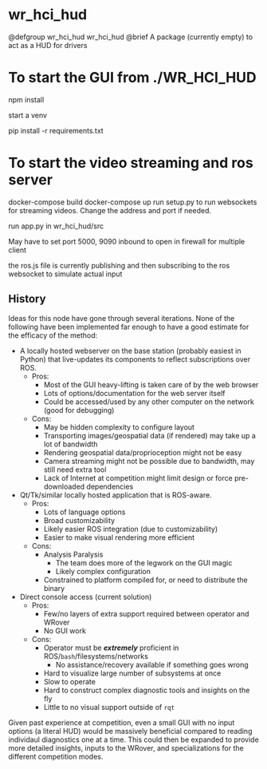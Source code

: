 # wr_hci_hud

@defgroup wr_hci_hud wr_hci_hud
@brief A package (currently empty) to act as a HUD for drivers

# To start the GUI from ./WR_HCI_HUD
npm install

start a venv

pip install -r requirements.txt

# To start the video streaming and ros server
docker-compose build
docker-compose up
run setup.py to run websockets for streaming videos. Change the address and port if needed.

run app.py in wr_hci_hud/src 

May have to set port 5000, 9090 inbound to open in firewall for multiple client 

the ros.js file is currently publishing and then subscribing to the ros websocket to simulate actual input


## History

Ideas for this node have gone through several iterations.  None of the following have been implemented far enough to have a good estimate for the efficacy of the method:

* A locally hosted webserver on the base station (probably easiest in Python) that live-updates its components to reflect subscriptions over ROS.
  * Pros:
    * Most of the GUI heavy-lifting is taken care of by the web browser
    * Lots of options/documentation for the web server itself
    * Could be accessed/used by any other computer on the network (good for debugging)
  * Cons:
    * May be hidden complexity to configure layout
    * Transporting images/geospatial data (if rendered) may take up a lot of bandwidth
    * Rendering geospatial data/proprioception might not be easy
    * Camera streaming might not be possible due to bandwidth, may still need extra tool
    * Lack of Internet at competition might limit design or force pre-downloaded dependencies
* Qt/Tk/similar locally hosted application that is ROS-aware.
  * Pros:
    * Lots of language options
    * Broad customizability
    * Likely easier ROS integration (due to customizability)
    * Easier to make visual rendering more efficient
  * Cons:
    * Analysis Paralysis
      * The team does more of the legwork on the GUI magic
      * Likely complex configuration
    * Constrained to platform compiled for, or need to distribute the binary
* Direct console access (current solution)
  * Pros:
    * Few/no layers of extra support required between operator and WRover
    * No GUI work
  * Cons:
    * Operator must be ***extremely*** proficient in ROS/`bash`/filesystems/networks
      * No assistance/recovery available if something goes wrong
    * Hard to visualize large number of subsystems at once
    * Slow to operate
    * Hard to construct complex diagnostic tools and insights on the fly
    * Little to no visual support outside of `rqt`

Given past experience at competition, even a small GUI with no input options (a literal HUD) would be massively beneficial compared to reading individaul diagnostics one at a time.  This could then be expanded to provide more detailed insights, inputs to the WRover, and specializations for the different competition modes.

